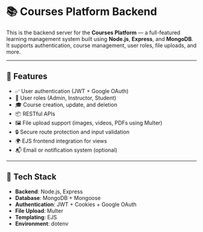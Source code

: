 # 📚 Courses Platform Backend

This is the backend server for the **Courses Platform** — a full-featured learning management system built using **Node.js**, **Express**, and **MongoDB**. It supports authentication, course management, user roles, file uploads, and more.

---

## 🚀 Features

- ✅ User authentication (JWT + Google OAuth)
- 👤 User roles (Admin, Instructor, Student)
- 🎓 Course creation, update, and deletion
- 📦 RESTful APIs
- 🖼️ File upload support (images, videos, PDFs using Multer)
- 🔒 Secure route protection and input validation
- 🌍 EJS frontend integration for views
- 📬 Email or notification system (optional)

---

## 🧱 Tech Stack

- **Backend**: Node.js, Express
- **Database**: MongoDB + Mongoose
- **Authentication**: JWT + Cookies + Google OAuth
- **File Upload**: Multer
- **Templating**: EJS
- **Environment**: dotenv
